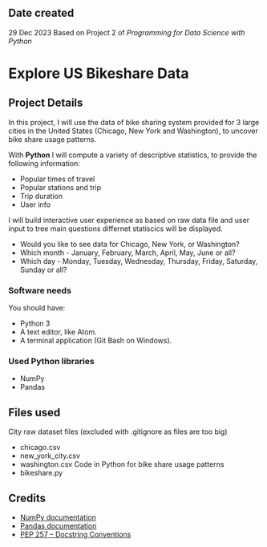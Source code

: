 ## Date created
29 Dec 2023
Based on Project 2 of _Programming for Data Science with Python_

# Explore US Bikeshare Data

## Project Details
In this project, I will use the data of bike sharing system provided for 3 large cities in the United States (Chicago, New York and Washington), to uncover bike share usage patterns. 

With **Python** I will compute a variety of descriptive statistics, to provide the following information:
* Popular times of travel 
* Popular stations and trip
* Trip duration
* User info

I will build interactive user experience as based on raw data file and user input to tree main questions differnet statiscics will be displayed.
* Would you like to see data for Chicago, New York, or Washington? 
* Which month - January, February, March, April, May, June or all?
* Which day - Monday, Tuesday, Wednesday, Thursday, Friday, Saturday, Sunday or all?

### Software needs
You should have:
* Python 3
* A text editor, like Atom.
* A terminal application (Git Bash on Windows).

### Used Python libraries
* NumPy
* Pandas 

## Files used
City raw dataset files (excluded with .gitignore as files are too big)
* chicago.csv
* new_york_city.csv
* washington.csv
Code in Python for bike share usage patterns
* bikeshare.py

## Credits
* [NumPy documentation](https://numpy.org/doc/stable/index.html)
* [Pandas documentation](https://pandas.pydata.org/pandas-docs/stable/index.html)
* [PEP 257 – Docstring Conventions](https://peps.python.org/pep-0257/)
